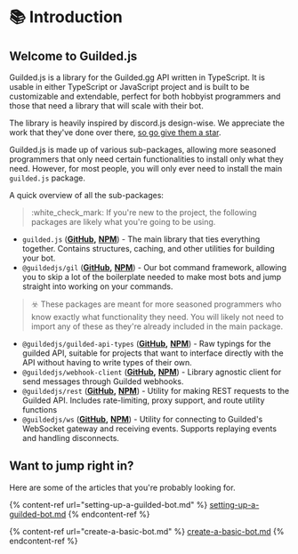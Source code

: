 # 📚 Introduction

## Welcome to Guilded.js

Guilded.js is a library for the Guilded.gg API written in TypeScript. It is usable in either TypeScript or JavaScript project and is built to be customizable and extendable, perfect for both hobbyist programmers and those that need a library that will scale with their bot.

The library is heavily inspired by discord.js design-wise. We appreciate the work that they've done over there, [so go give them a star](https://github.com/discordjs/discord.js).

Guilded.js is made up of various sub-packages, allowing more seasoned programmers that only need certain functionalities to install only what they need. However, for most people, you will only ever need to install the main `guilded.js` package.

A quick overview of all the sub-packages:

> :white\_check\_mark: If you're new to the project, the following packages are likely what you're going to be using.

* `guilded.js` ([**GitHub**](https://github.com/guildedjs/guilded.js/tree/main/packages/guilded.js#readme)**,** [**NPM**](https://www.npmjs.com/package/guilded.js)) - The main library that ties everything together. Contains structures, caching, and other utilities for building your bot.
* `@guildedjs/gil` ([**GitHub**](https://github.com/guildedjs/guilded.js/tree/main/packages/gil#readme)**,** [**NPM**](https://www.npmjs.com/package/@guildedjs/gil)) - Our bot command framework, allowing you to skip a lot of the boilerplate needed to make most bots and jump straight into working on your commands.

> &#x20;:biohazard: These packages are meant for more seasoned programmers who know exactly what functionality they need. You will likely not need to import any of these as they're already included in the main package.

* `@guildedjs/guilded-api-types` ([**GitHub**](https://github.com/guildedjs/guilded.js/tree/main/packages/guilded-api-typings#readme)**,** [**NPM**](https://www.npmjs.com/package/@guildedjs/guilded-api-typings)) - Raw typings for the guilded API, suitable for projects that want to interface directly with the API without having to write types of their own.
* `@guildedjs/webhook-client` ([**GitHub**](https://github.com/guildedjs/guilded.js/tree/main/packages/webhook-client#readme)**,** [**NPM**](https://www.npmjs.com/package/@guildedjs/webhook-client)) - Library agnostic client for send messages through Guilded webhooks.
* `@guildedjs/rest` ([**GitHub**](https://github.com/guildedjs/guilded.js/tree/main/packages/rest#readme)**,** [**NPM**](https://www.npmjs.com/package/@guildedjs/rest)) - Utility for making REST requests to the Guilded API. Includes rate-limiting, proxy support, and route utility functions
* `@guildedjs/ws` ([**GitHub**](https://github.com/guildedjs/guilded.js/tree/main/packages/ws#readme)**,** [**NPM**](https://www.npmjs.com/package/@guildedjs/ws)) - Utility for connecting to Guilded's WebSocket gateway and receiving events. Supports replaying events and handling disconnects.

## Want to jump right in?

Here are some of the articles that you're probably looking for.

{% content-ref url="setting-up-a-guilded-bot.md" %}
[setting-up-a-guilded-bot.md](setting-up-a-guilded-bot.md)
{% endcontent-ref %}

{% content-ref url="create-a-basic-bot.md" %}
[create-a-basic-bot.md](create-a-basic-bot.md)
{% endcontent-ref %}
